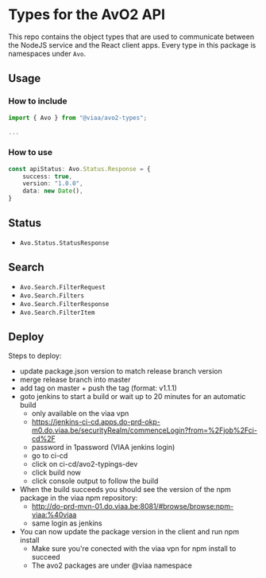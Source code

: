 # Types for the AvO2 API #

This repo contains the object types that are used to communicate between the NodeJS service and the React client apps.
Every type in this package is namespaces under `Avo`.

## Usage ##

### How to include ###

```typescript
import { Avo } from "@viaa/avo2-types";

...
```

### How to use ###

```typescript
const apiStatus: Avo.Status.Response = {
    success: true,
    version: "1.0.0",
    data: new Date(),
}
```

## Status ##

* `Avo.Status.StatusResponse`

## Search ##

* `Avo.Search.FilterRequest`
* `Avo.Search.Filters`
* `Avo.Search.FilterResponse`
* `Avo.Search.FilterItem`


## Deploy

Steps to deploy:
* update package.json version to match release branch version
* merge release branch into master
* add tag on master + push the tag (format: v1.1.1)
* goto jenkins to start a build or wait up to 20 minutes for an automatic build
    * only available on the viaa vpn
    * https://jenkins-ci-cd.apps.do-prd-okp-m0.do.viaa.be/securityRealm/commenceLogin?from=%2Fjob%2Fci-cd%2F
    * password in 1password (VIAA jenkins login)
    * go to ci-cd
    * click on ci-cd/avo2-typings-dev
    * click build now
    * click console output to follow the build
* When the build succeeds you should see the version of the npm package in the viaa npm repository:
    * http://do-prd-mvn-01.do.viaa.be:8081/#browse/browse:npm-viaa:%40viaa
    * same login as jenkins
* You can now update the package version in the client and run npm install
    * Make sure you're conected with the viaa vpn for npm install to succeed
    * The avo2 packages are under @viaa namespace
